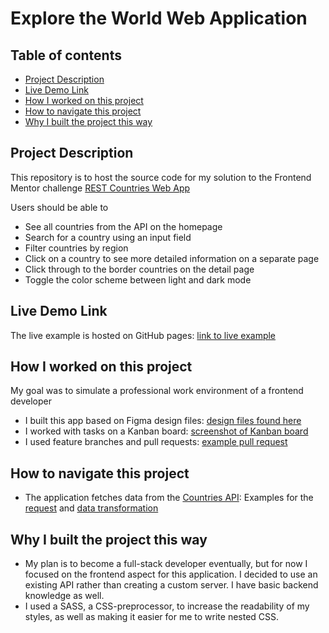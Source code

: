 # Explore the World Web Application

## Table of contents

-   [Project Description](#project-description)
-   [Live Demo Link](#live-demo-link)
-   [How I worked on this project](#how-i-worked-on-this-project)
-   [How to navigate this project](#how-to-navigate-this-project)
-   [Why I built the project this way](#why-i-built-the-project-this-way)

## Project Description

This repository is to host the source code for my solution to the Frontend Mentor challenge [REST Countries Web App](https://www.frontendmentor.io/challenges/rest-countries-api-with-color-theme-switcher-5cacc469fec04111f7b848ca)

Users should be able to

-   See all countries from the API on the homepage
-   Search for a country using an input field
-   Filter countries by region
-   Click on a country to see more detailed information on a separate page
-   Click through to the border countries on the detail page
-   Toggle the color scheme between light and dark mode

## Live Demo Link

The live example is hosted on GitHub pages: [link to live example](https://sephorus.github.io/rest-countries/)

## How I worked on this project

My goal was to simulate a professional work environment of a frontend developer

-   I built this app based on Figma design files: [design files found here](https://github.com/sephorus/rest-countries/tree/main/design)
-   I worked with tasks on a Kanban board: [screenshot of Kanban board](https://github.com/sephorus/rest-countries/blob/main/rest-countries-app/src/images/kanban.png)
-   I used feature branches and pull requests: [example pull request]()

## How to navigate this project

-   The application fetches data from the [Countries API](https://restcountries.eu/): Examples for the [request]() and [data transformation]()

## Why I built the project this way

-   My plan is to become a full-stack developer eventually, but for now I focused on the frontend aspect for this application. I decided to use an existing API rather than creating a custom server. I have basic backend knowledge as well.
-   I used a SASS, a CSS-preprocessor, to increase the readability of my styles, as well as making it easier for me to write nested CSS.
